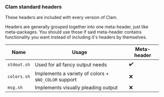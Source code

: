 ### Clam standard headers

These headers are included with every version of Clam.

Headers are generally grouped together into one meta-header, just like meta-packages. You should use those if said meta-header contains functionality you want instead of including it's headers by themselves.

| Name 	       | Usage     | Meta-header|
|--------------|-----------|------------|
| `stdout.sh`  | Used for all fancy output needs | ✔️ |
| `colors.sh`  | Implements a variety of colors + `$NO_COLOR` support | ❌ |
| `msg.sh`     | Implements visually pleading output | ❌ |
